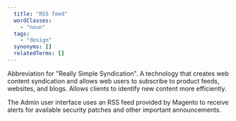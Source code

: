 ```yaml
---
  title: "RSS feed"
  wordClasses:
    - "noun"
  tags:
    - "design"
  synonyms: []
  relatedTerms: []
---
```

Abbreviation for "Really Simple Syndication". A technology that creates web content syndication and allows web users to subscribe to product feeds, websites, and blogs. Allows clients to identify new content more efficiently.

The Admin user interface uses an RSS feed provided by Magento to receive alerts for available security patches and other important announcements.
